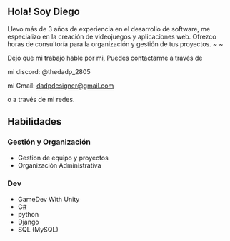 ## Hola! Soy Diego
Llevo más de 3 años de experiencia en el desarrollo de software, me especializo en la creación de videojuegos y aplicaciones web.
Ofrezco horas de consultoría para la organización y gestión de tus proyectos.
~
~

Dejo que mi trabajo hable por mi, Puedes contactarme a través de 

mi discord: @thedadp_2805

mi Gmail: dadpdesigner@gmail.com

o a través de mi redes.

## Habilidades

### Gestión y Organización

- Gestion de equipo y proyectos
- Organización Administrativa

### Dev
- GameDev With Unity
- C#
- python
- Django
- SQL (MySQL)
